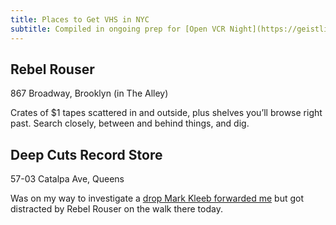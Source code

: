 ```yaml
---
title: Places to Get VHS in NYC
subtitle: Compiled in ongoing prep for [Open VCR Night](https://geistlist.email/archive/7pm-on-finding-a-lost-magic-school-bus-5347/)
---
```

## Rebel Rouser
   867 Broadway, Brooklyn (in The Alley)

Crates of $1 tapes scattered in and outside, plus shelves you’ll browse right past. Search closely, between and behind things, and dig.

## Deep Cuts Record Store
   57-03 Catalpa Ave, Queens

Was on my way to investigate a [drop Mark Kleeb forwarded me](https://www.instagram.com/p/CnumeetOkJG/) but got distracted by Rebel Rouser on the walk there today.
